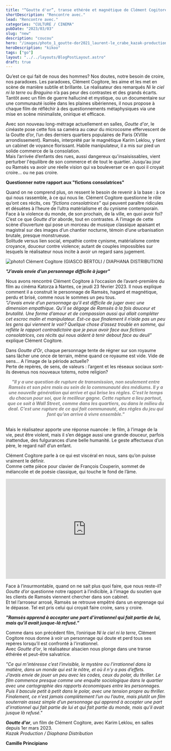 ```yaml
---
title: "“Goutte d'or”, transe ethérée et magnétique de Clément Cogitore"
shortDescription: "Rencontre avec."
lead: "Rencontre avec."
categories: "CULTURE / CINEMA"
pubDate: "2023/03/03"
slug: "new"
description: "coucou"
hero: "/images/photo_1_goutte-dor2021_laurent-le_crabe_kazak-productions-1350x900.jpg"
heroDescription: "kikoo"
tags: ["go"]
layout: "../../layouts/BlogPostLayout.astro"
draft: true
---
```


Qu’est ce qui fait de nous des hommes? Nos doutes, notre besoin de croire, nos paradoxes. 
Les paradoxes, Clément Cogitore, les aime et les met en scène de manière subtile et brillante. Le réalisateur des remarqués *Ni le ciel ni la terre* ou *Braguino* n’a pas peur des contrastes et des grands écarts.<br/>
Tantôt avec un film de guerre halluciné et mystique, ou un documentaire sur une communauté isolée dans les plaines sibériennes, il nous propose à chaque film de réfléchir à des questionnements métaphysiques via une mise en scène minimaliste, onirique et efficace. 

Avec son nouveau long-métrage actuellement en salles, *Goutte d'or*, le cinéaste pose cette fois sa caméra au cœur du microcosme effervescent de la Goutte d’or, l’un des derniers quartiers populaires de Paris (XVIIIe arrondissement). 
Ramsès, interprété par le magnétique Karim Leklou, y tient un cabinet de voyance florissant. Habile manipulateur, il a mis sur pied un solide commerce de la consolation.<br/> 
Mais l’arrivée d’enfants des rues, aussi dangereux qu'insaisissables, vient perturber l'équilibre de son commerce et de tout le quartier. Jusqu’au jour ou Ramsès va avoir une réelle vision qui va bouleverser ce en quoi il croyait croire… ou ne pas croire.

**Questionner notre rapport aux "fictions consolatrices"**

Quand on ne comprend plus, on ressent le besoin de revenir à la base : à ce qui nous rassemble, à ce qui nous lie.
Clément Cogitore questionne le rôle qu’ont ces récits, ces *“fictions consolatrices”* qui peuvent paraître ridicules et désuètes à l’heure de l’ultra matérialisme et du cynisme contemporain.<br/>
Face à la violence du monde, de son prochain, de la ville, en quoi avoir foi?<br/> 
C’est ce que *Goutte d’or* aborde, tout en contrastes. A l’image de cette scène d’ouverture qui pose un morceau de musique classique apaisant et magistral sur des images d’un chantier nocturne, témoin d’une urbanisation brutale, presque monstrueuse.<br/> 
Solitude versus lien social, empathie contre cynisme, matérialisme contre croyance, douceur contre violence; autant de couples impossibles sur lesquels le réalisateur nous incite à avoir un regard sans jugement. 

![photo1](/images/clement-cogitore--giasco-bertoli-795x900.jpg)
Clément Cogitore (GIASCO BERTOLI / DIAPHANA DISTRIBUTION)

***"J’avais envie d’un personnage difficile à juger"***

Nous avons rencontré Clément Cogitore à l’occasion de l’avant-première du film au cinéma Katorza à Nantes, ce jeudi 23 février 2023. Il nous explique comment il a construit le personnage de Ramsès, hagard et magnétique, perdu et brisé, comme nous le sommes un peu tous.<br/> 
*"J’avais envie d’un personnage qu'il est difficile de juger avec une dimension empathique. Qu’il se dégage de Ramsès à la fois douceur et brutalité. Une forme d’amour et de compassion aussi qui allait compléter cet escroc malin et manipulateur.* 
*Est-ce que finalement il n’aide pas un peu les gens qui viennent le voir? Quelque chose d’assez trouble en somme, qui reflète le rapport contradictoire que je peux avoir face aux fictions consolatrices, ces récits qui nous aident à tenir debout face au deuil"* explique Clément Cogitore.

Dans *Goutte d’Or*, chaque personnage tente de régner sur son royaume sans lâcher une once de terrain, même quand ce royaume est vide. Vide de sens… A l’image de la période actuelle?<br/>
Perte de repères, de sens, de valeurs : l’argent et les réseaux sociaux sont-ils devenus nos nouveaux totems, notre religion? 

<div align="center" style="color:grey;"><i><b>"Il y a une question de rupture de transmission, non seulement entre Ramsès et son père mais au sein de la communauté des médiums. Il y a une nouvelle génération qui arrive et qui brise les règles. C’est le temps du chacun pour soi, que le meilleur gagne. Cette rupture a lieu partout, que ce soit à Wall Street, comme dans les quartiers, ou dans le milieu du deal. C’est une rupture de ce qui fait communauté, des règles du jeu qui font qu’on arrive à vivre ensemble."</i></b></div><br>

Mais le réalisateur apporte une réponse nuancée : le film, à l’image de la vie, peut être violent, mais il s’en dégage aussi une grande douceur, parfois inattendue, des fulgurances d’une belle humanité. Le geste affectueux d’un père, le regard naïf d’un enfant.

Clément Cogitore parle à ce qui est viscéral en nous, sans qu’on puisse vraiment le définir.<br/> 
Comme cette pièce pour clavier de François Couperin, sommet de mélancolie et de poésie classique, qui touche le fond de l’âme. 

<iframe  width="100%" height="315" src="https://www.youtube.com/embed/DCwkMSTFV_E?si=vlym0XU_fqA4-Vzf&amp;start=1005" title="YouTube video player" frameborder="0" allow="accelerometer; autoplay; clipboard-write; encrypted-media; gyroscope; picture-in-picture; web-share" allowfullscreen></iframe><br/>

Face à l’insurmontable, quand on ne sait plus quoi faire, que nous reste-il?<br/> 
*Goutte d’or* questionne notre rapport à l’indicible, à l'image du soutien que les clients de Ramsès viennent chercher dans son cabinet.<br/> 
Et tel l’arroseur arrosé, Ramsès se retrouve empêtré dans un engrenage qui le dépasse. Tel est pris celui qui croyait faire croire, sans y croire. 

***"Ramsès apprend à accepter une part d’irrationnel qui fait partie de lui, mais qu'il avait jusque-là refusé."***

Comme dans son précédent film, l’onirique *Ni le ciel ni la terre*, Clément Cogitore nous donne à voir un personnage qui doute et perd tous ses repères lorsqu’il est confronté à l'irrationnel.<br/>
Avec *Goutte d’or*, le réalisateur alsacien nous plonge dans une transe éthérée et peut-être salvatrice.  

*"Ce qui m'intéresse c’est l’invisible, le mystère ou l’irrationnel dans la matière, dans un monde qui est le nôtre, et où il n'y a pas d’effets.*<br/>
*J’avais envie de jouer un peu avec les codes, ceux du polar, du thriller. Le film commence presque comme une enquête sociologique dans le quartier avec une cartographie des rapports économiques entre les personnages. Puis il bascule petit à petit dans le polar, avec une tension propre au thriller.* 
*Finalement, ce n'est jamais complètement l’un ou l’autre, mais plutôt un film souterrain assez simple d’un personnage qui apprend à accepter une part d’irrationnel qui fait partie de lui et qui fait partie du monde, mais qu'il avait jusque là refusé."*


***Goutte d'or***, un film de Clément Cogitore, avec Karim Leklou, en salles depuis 1er mars 2023.<br/> 
*Kazak Production / Diaphana Distribution*

**Camille Principiano**


